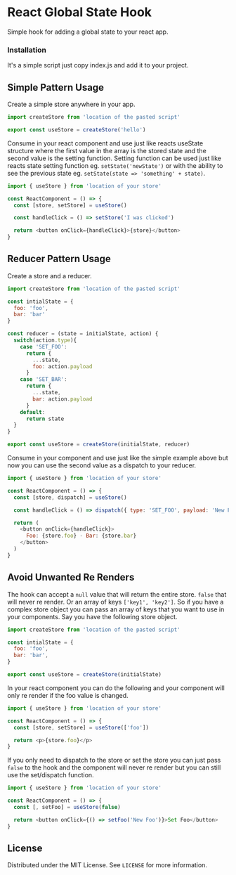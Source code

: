 # React Global State Hook

Simple hook for adding a global state to your react app.

### Installation

It's a simple script just copy index.js and add it to your project.

## Simple Pattern Usage

Create a simple store anywhere in your app.

```js
import createStore from 'location of the pasted script'

export const useStore = createStore('hello')
```

Consume in your react component and use just like reacts useState structure where the first value in the array is the stored state and the second value is the setting function. Setting function can be used just like reacts state setting function eg. `setState('newState')` or with the ability to see the previous state eg. `setState(state => 'something' + state)`.

```js
import { useStore } from 'location of your store'

const ReactComponent = () => {
  const [store, setStore] = useStore()

  const handleClick = () => setStore('I was clicked')

  return <button onClick={handleClick}>{store}</button>
}
```

## Reducer Pattern Usage

Create a store and a reducer.

```js
import createStore from 'location of the pasted script'

const intialState = {
  foo: 'foo',
  bar: 'bar'
}

const reducer = (state = initialState, action) {
  switch(action.type){
    case 'SET_FOO':
      return {
        ...state,
        foo: action.payload
      }
    case 'SET_BAR':
      return {
        ...state,
        bar: action.payload
      }
    default:
      return state
  }
}

export const useStore = createStore(initialState, reducer)
```

Consume in your component and use just like the simple example above but now you can use the second value as a dispatch to your reducer.

```js
import { useStore } from 'location of your store'

const ReactComponent = () => {
  const [store, dispatch] = useStore()

  const handleClick = () => dispatch({ type: 'SET_FOO', payload: 'New Foo' })

  return (
    <button onClick={handleClick}>
      Foo: {store.foo} - Bar: {store.bar}
    </button>
  )
}
```

## Avoid Unwanted Re Renders

The hook can accept a `null` value that will return the entire store. `false` that will never re render. Or an array of keys `['key1', 'key2']`. So if you have a complex store object you can pass an array of keys that you want to use in your components. Say you have the following store object.

```js
import createStore from 'location of the pasted script'

const intialState = {
  foo: 'foo',
  bar: 'bar',
}

export const useStore = createStore(initialState)
```

In your react component you can do the following and your component will only re render if the foo value is changed.

```js
import { useStore } from 'location of your store'

const ReactComponent = () => {
  const [store, setStore] = useStore(['foo'])

  return <p>{store.foo}</p>
}
```

If you only need to dispatch to the store or set the store you can just pass `false` to the hook and the component will never re render but you can still use the set/dispatch function.

```js
import { useStore } from 'location of your store'

const ReactComponent = () => {
  const [, setFoo] = useStore(false)

  return <button onClick={() => setFoo('New Foo')}>Set Foo</button>
}
```

## License

Distributed under the MIT License. See `LICENSE` for more information.
